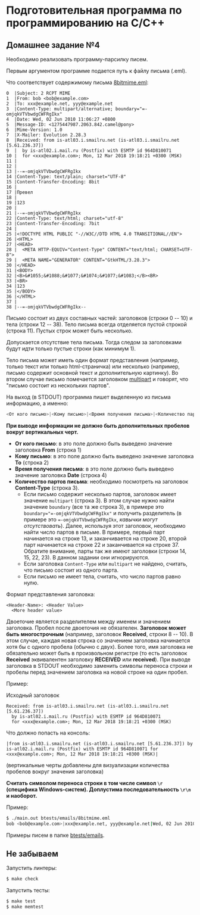 # Подготовительная программа по программированию на С/С++

## Домашнее задание №4
Необходимо реализовать программу-парсилку писем.

Первым аргументом программе подается путь к файлу письма (.eml).

Что соответствует содержимому письма [8bitmime.eml](btests/emails/8bitmime.eml):
```
0  |Subject: 2 RCPT MIME
1  |From: bob <bob@example.com>
2  |To: xxx@example.net, yyy@example.net
3  |Content-Type: multipart/alternative; boundary="=-omjqkVTVbwdgCWFRgIkx"
4  |Date: Wed, 02 Jun 2010 11:06:27 +0800
5  |Message-ID: <1275447987.2063.842.camel@pony>
6  |Mime-Version: 1.0
7  |X-Mailer: Evolution 2.28.3
8  |Received: from is-atl03.i.smailru.net (is-atl03.i.smailru.net [5.61.236.37])
9  |  by is-atl02.i.mail.ru (Postfix) with ESMTP id 964D810071
10 |  for <xxx@example.com>; Mon, 12 Mar 2018 19:18:21 +0300 (MSK)
11 |
12 |
13 |--=-omjqkVTVbwdgCWFRgIkx
14 |Content-Type: text/plain; charset="UTF-8"
15 |Content-Transfer-Encoding: 8bit
16 |
17 |Превел
18 |
19 |123
20 |
21 |--=-omjqkVTVbwdgCWFRgIkx
22 |Content-Type: text/html; charset="utf-8"
23 |Content-Transfer-Encoding: 7bit
24 |
25 |<!DOCTYPE HTML PUBLIC "-//W3C//DTD HTML 4.0 TRANSITIONAL//EN">
26 |<HTML>
27 |<HEAD>
28 |  <META HTTP-EQUIV="Content-Type" CONTENT="text/html; CHARSET=UTF-8">
29 |  <META NAME="GENERATOR" CONTENT="GtkHTML/3.28.3">
30 |</HEAD>
31 |<BODY>
32 |<B>&#1055;&#1088;&#1077;&#1074;&#1077;&#1083;</B><BR>
33 |<BR>
34 |123
35 |</BODY>
36 |</HTML>
37 |
38 |--=-omjqkVTVbwdgCWFRgIkx--
```

Письмо состоит из двух составных частей: заголовков (строки 0 -- 10) и тела (строки 12 -- 38).
Тело письма всегда отделяется пустой строкой (строка 11). Пустых строк может быть несколько.

Допускается отсутствие тела письма. Тогда следом за заголовками будут идти только пустые строки (как минимум 1).

Тело письма может иметь один формат представления (например, только текст или только html-страничка) или несколько (например,
письмо содержит основной текст и дополнительную картинку). Во втором случае письмо помечается
заголовком [multipart](https://www.w3.org/Protocols/rfc1341/7_2_Multipart.html) и говорят, что "письмо состоит из нескольких
партов".

На выход (в STDOUT) программа пишет выделенную из письма информацию, а именно:

```bash
<От кого письмо>|<Кому письмо>|<Время получения письма>|<Количество партов письма>
```

**При выводе информации не должно быть дополнительных пробелов вокруг вертикальных черт.**

+ **От кого письмо**: в это поле должно быть выведено значение заголовка **From** (строка 1)
+ **Кому письмо**: в это поле должно быть выведено значение заголовка **To** (строка 2)
+ **Время получения письма**: в это поле должно быть выведено значение заголовка **Date** (строка 4)
+ **Количество партов письма**: необходимо посмотреть на заголовок **Content-Type** (строка 3).
  - Если письмо содержит несколько партов, заголовок имеет значение `multipart` (строка 3). В этом случае
    нужно найти значение `boundary` (все та же строка 3), в примере это `boundary="=-omjqkVTVbwdgCWFRgIkx"`
    и получить разделитель (в примере это `=-omjqkVTVbwdgCWFRgIkx`, _кавычки могут отсутствовать_). Далее, используя этот
    заголовок, необходимо найти число партов в письме. В примере, первый парт начинается на строке 13, и заканчивается
    на строке 20, второй парт начинается на строке 22 и заканчивается на строке 37. Обратите внимание, парты так же
    имеют заголовки (строки 14, 15, 22, 23). В данном задании они игнорируются.
  - Если заголовка `Content-Type` или `multipart` не найдено, считать, что письмо состоит из одного парта.
  - Если письмо не имеет тела, считать, что число партов равно нулю.

Формат представления заголовка:
```
<Header-Name>: <Header Value>
  <More header value>
```

Двоеточие является разделителем между именем и значением заголовка. Пробел после двоеточия не обязателен.
**Заголовок может быть многострочным** (например, заголовок **Received**, строки 8 -- 10). В этом случае, каждая новая
строка со значением заголовка начинается хотя бы с одного пробела (обычно с двух).
Более того, имя заголовка не обязательно может быть в произвольном
регистре (то есть заголовок **Received** эквивалентен заголовку **RECEIVED** или **received**).
При выводе заголовка в STDOUT необходимо заменить символы переноса строки и пробелы перед значением заголовка на новой строке на один пробел.

Пример:

Исходный заголовок
```
Received: from is-atl03.i.smailru.net (is-atl03.i.smailru.net [5.61.236.37])
  by is-atl02.i.mail.ru (Postfix) with ESMTP id 964D810071
  for <xxx@example.com>; Mon, 12 Mar 2018 19:18:21 +0300 (MSK)
```

Что должно попасть на консоль:
```
|from is-atl03.i.smailru.net (is-atl03.i.smailru.net [5.61.236.37]) by is-atl02.i.mail.ru (Postfix) with ESMTP id 964D810071 for <xxx@example.com>; Mon, 12 Mar 2018 19:18:21 +0300 (MSK)|
```
(вертикальные черты добавлены для визуализации количества пробелов вокруг значения заголовка)

**Считать символом переноса строки в том числе символ `\r` (специфика Windows-систем). Доплустима последовательность `\r\n` и
наоборот.**

Пример:

```bash
$ ./main.out btests/emails/8bitmime.eml
bob <bob@example.com>|xxx@example.net, yyy@example.net|Wed, 02 Jun 2010 11:06:27 +0800|2
```

Примеры писем в папке [btests/emails](btests/emails).

## Не забываем
Запустить линтеры:

```bash
$ make check
```

Запустить тесты:

```bash
$ make test
$ make memtest
```
